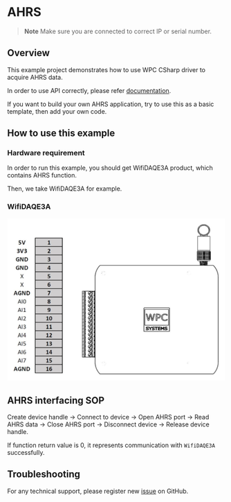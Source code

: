 # AHRS
> **Note**
> Make sure you are connected to correct IP or serial number.

## Overview

This example project demonstrates how to use WPC CSharp driver to acquire AHRS data. 

In order to use API correctly, please refer [documentation](https://wpc-systems-ltd.github.io/WPC_CSharp_driver_release/).

If you want to build your own AHRS application, try to use this as a basic template, then add your own code.

## How to use this example

### Hardware requirement

In order to run this example, you should get WifiDAQE3A product, which contains AHRS function.

Then, we take WifiDAQE3A for example.

### WifiDAQE3A

<img src="https://github.com/WPC-Systems-Ltd/WPC_CSharp_driver_release/blob/mAHRSn/Reference/Pinouts/pinout-WifiDAQE3A.JPG" alt="drawing" width="600"/>

## AHRS interfacing SOP

Create device handle -> Connect to device -> Open AHRS port -> Read AHRS data -> Close AHRS port -> Disconnect device -> Release device handle.

If function return value is 0, it represents communication with `WifiDAQE3A` successfully.

## Troubleshooting

For any technical support, please register new [issue](https://github.com/WPC-Systems-Ltd/WPC_CSharp_driver_release/issues) on GitHub.